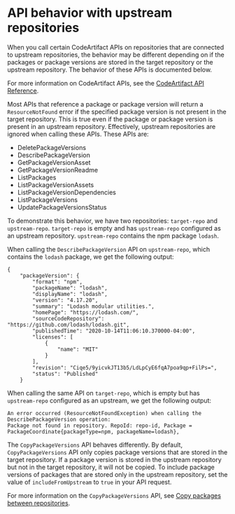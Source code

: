 # API behavior with upstream repositories<a name="upstream-repo-api-behavior"></a>

 When you call certain CodeArtifact APIs on repositories that are connected to upstream repositories, the behavior may be different depending on if the packages or package versions are stored in the target repository or the upstream repository\. The behavior of these APIs is documented below\. 

For more information on CodeArtifact APIs, see the [CodeArtifact API Reference](https://docs.aws.amazon.com/codeartifact/latest/APIReference/Welcome.html)\.

Most APIs that reference a package or package version will return a `ResourceNotFound` error if the specified package version is not present in the target repository\. This is true even if the package or package version is present in an upstream repository\. Effectively, upstream repositories are ignored when calling these APIs\. These APIs are:
+ DeletePackageVersions
+ DescribePackageVersion
+ GetPackageVersionAsset
+ GetPackageVersionReadme
+ ListPackages
+ ListPackageVersionAssets
+ ListPackageVersionDependencies
+ ListPackageVersions
+ UpdatePackageVersionsStatus

To demonstrate this behavior, we have two repositories: `target-repo` and `upstream-repo`\. `target-repo` is empty and has `upstream-repo` configured as an upstream repository\. `upstream-repo` contains the npm package `lodash`\.

When calling the `DescribePackageVersion` API on `upstream-repo`, which contains the `lodash` package, we get the following output:

```
{
    "packageVersion": {
        "format": "npm",
        "packageName": "lodash",
        "displayName": "lodash",
        "version": "4.17.20",
        "summary": "Lodash modular utilities.",
        "homePage": "https://lodash.com/",
        "sourceCodeRepository": "https://github.com/lodash/lodash.git",
        "publishedTime": "2020-10-14T11:06:10.370000-04:00",
        "licenses": [
            {
                "name": "MIT"
            }
        ],
        "revision": "Ciqe5/9yicvkJT13b5/LdLpCyE6fqA7poa9qp+FilPs=",
        "status": "Published"
    }
```

When calling the same API on `target-repo`, which is empty but has `upstream-repo` configured as an upstream, we get the following output:

```
An error occurred (ResourceNotFoundException) when calling the DescribePackageVersion operation: 
Package not found in repository. RepoId: repo-id, Package = PackageCoordinate{packageType=npm, packageName=lodash},
```

 The `CopyPackageVersions` API behaves differently\. By default, `CopyPackageVersions` API only copies package versions that are stored in the target repository\. If a package version is stored in the upstream repository but not in the target repository, it will not be copied\. To include package versions of packages that are stored only in the upstream repository, set the value of `includeFromUpstream` to `true` in your API request\. 

For more information on the `CopyPackageVersions` API, see [Copy packages between repositories](copy-package.md)\.